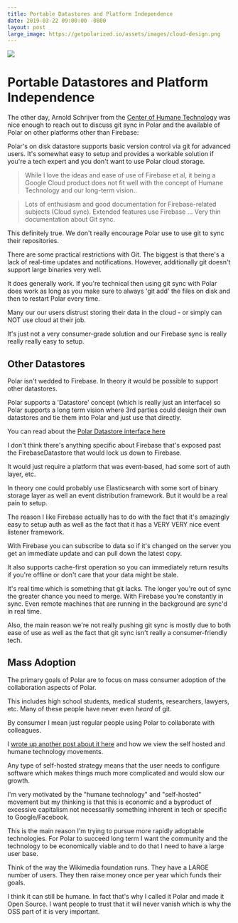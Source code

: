 ```yaml
---
title: Portable Datastores and Platform Independence  
date: 2019-03-22 09:00:00 -0800
layout: post
large_image: https://getpolarized.io/assets/images/cloud-design.png
---
```


<img class="img-fluid" src="https://getpolarized.io/assets/images/cloud-design.png">

# Portable Datastores and Platform Independence

The other day, Arnold Schrijver from the [Center of Humane Technology](https://humanetech.com/) was nice enough to reach out 
to discuss git sync in Polar and the available of Polar on other platforms
other than Firebase:

Polar's on disk datastore supports basic version control via git for advanced 
users.  It's somewhat easy to setup and provides a workable solution if you're 
a tech expert and you don't want to use Polar cloud storage.

> While I love the ideas and ease of use of Firebase et al, it being a Google
Cloud product does not fit well with the concept of Humane Technology and our
long-term vision..

> Lots of enthusiasm and good documentation for Firebase-related subjects (Cloud
sync). Extended features use Firebase ... Very thin documentation about Git sync.

This definitely true.  We don't really encourage Polar use to use git to sync 
their repositories.  

There are some practical restrictions with Git.  The biggest is that there's a
lack of real-time updates and notifications.  However, additionally git doesn't 
support large binaries very well.

It does generally work.  If you're technical then using git sync with Polar does
work as long as you make sure to always 'git add' the files on disk and then to
restart Polar every time.

Many our our users distrust storing their data in the cloud - or simply can NOT
use cloud at their job.

It's just not a very consumer-grade solution and our Firebase sync is really
really really easy to setup.

## Other Datastores

Polar isn't wedded to Firebase.  In theory it would be possible to support other
datastores.

Polar supports a 'Datastore' concept (which is really just an interface) so Polar supports a long term vision where 3rd parties could design their own datastores and tie them into Polar and just use that directly.

You can read about the [Polar Datastore interface here](https://github.com/burtonator/polar-bookshelf/blob/6cc76820ab3da2116f0b80f608d5f83f28082734/web/js/datastore/Datastore.ts)

I don't think there's anything specific about Firebase that's exposed past the FirebaseDatastore that would lock us down to Firebase.

It would just require a platform that was event-based, had some sort of auth layer, etc.

In theory one could probably use Elasticsearch with some sort of binary storage layer as well an event distribution framework. But it would be a real pain to setup.

The reason I like Firebase actually has to do with the fact that it's amazingly easy to setup auth as well as the fact that it has a VERY VERY nice event listener framework.

With Firebase you can subscribe to data so if it's changed on the server you get an immediate update and can pull down the latest copy.

It also supports cache-first operation so you can immediately return results if you're offline or don't care that your data might be stale.

It's real time which is something that git lacks. The longer you're out of sync the greater chance you need to merge. With Firebase you're constantly in sync. Even remote machines that are running in the background are sync'd in real time.

Also, the main reason we're not really pushing git sync is mostly due to both ease of use as well as the fact that git sync isn't really a consumer-friendly tech.

## Mass Adoption

The primary goals of Polar are to focus on mass consumer adoption of the collaboration aspects of Polar.

This includes high school students, medical students, researchers, lawyers, etc.  Many of these people have never even *heard* of git.

By consumer I mean just regular people using Polar to collaborate with colleagues.  

I [wrote up another post about it here](https://getpolarized.io/2019/03/01/polar-personal-knowledge-repository.html) and how we view the self hosted and humane technology movements.

Any type of self-hosted strategy means that the user needs to configure software which makes things much more complicated and would slow our growth.

I'm very motivated by the "humane technology" and "self-hosted" movement but my thinking is that this is economic and a byproduct of excessive capitalism not necessarily something inherent in tech or specific to Google/Facebook.

This is the main reason I'm trying to pursue more rapidly adoptable technologies. For Polar to succeed long term I want the community and the technology to be economically viable and to do that I need to have a large user base.

Think of the way the Wikimedia foundation runs.  They have a LARGE number of users.  They then raise money once per year which funds their goals.  

I think it can still be humane. In fact that's why I called it Polar and made it Open Source. I want people to trust that it will never vanish which is why the OSS part of it is very important.




